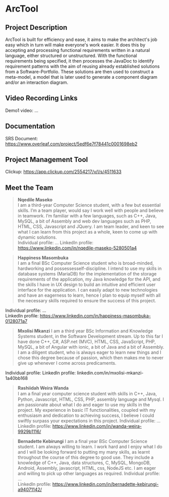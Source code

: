 # ArcTool
## Project Description
ArcTool is built for efficiency and ease, it aims to make the architect's job easy which in turn will make everyone's work easier. It does this by accepting and processing functional requirements written in a natural language, either structured or unstructured. With the functional requirements being specified, it then processes the JavaDoc to identify requirement patterns with the aim of reusing already established solutions from a Software-Portfolio. These solutions are then used to construct a meta-model, a model that is later used to generate a component diagram and/or an interaction diagram.

## Video Recording Links
Demo1 video: ...

## Documentation
SRS Document: https://www.overleaf.com/project/5edf6e7f78441c0001698eb2

## Project Management Tool
Clickup: https://app.clickup.com/2554217/v/l/s/4511633

## Meet the Team 
> **Nqedile Maseko**  
I am a third-year Computer Science student,
with a few but essential skills. I’m a team player,
would say I work well with people and believe in
teamwork. I’m familiar with a few languages,
such as C++, Java, MySQL, a bit of Assembly and
web dev languages such as PHP, HTML, CSS,
Javascript and JQuery. I am team leader, and
keen to see what I can learn from this project as
a whole, keen to come up with dynamic
solutions.  
Individual profile: ...
LinkedIn profile: https://www.linkedin.com/in/nqedile-maseko-5280501a4

> **Happiness Masombuka**  
I am a final BSc Computer Science student who is broad-minded, hardworking and possessesself-discipline. I intend to use my skills in database systems (MariaDB) for the implementation of the storage requirements of the application, my Java knowledge for the API, and the skills I have in UX design to build an intuitive and efficient user interface for the application. I can easily adapt to new technologies and have an eagerness to learn, hence I plan to equip myself with all the necessary skills required to ensure the success of this project.  

Individual profile: ...  
LinkedIn profile: https://www.linkedin.com/in/happiness-masombuka-0128071a7  

> **Mxolisi Mkanzi**
I am a third year BSc Information and Knowledge Systems student, in the Software Development stream. Up to this far I have done C++, C#, ASP.net (MVC), HTML, CSS, JavaScript, PHP, MySQL, a bit of Angular with ionic, a bit of Java and a bit of Assembly. I am a diligent student, who is always eager to learn new things and I chose this degree because of passion, which then makes me to never give up whenever I come across predicaments.

Individual profile: 
LinkedIn profile: linkedin.com/in/mxolisi-mkanzi-1a40bb168

> **Rashiidah Weira Wanda**  
I am a ﬁnal year computer science student with skills in C++, Java, Python, Javascript, HTML, CSS, PHP, assembly language and Mysql. I am passionate about what I do and eager to use my skills in the project.  My experience in basic IT functionalities, coupled with my enthusiasm and dedication to achieving success, I believe I could swiftly surpass your expectations in this project.
Individual profile: ...  
LinkedIn profile: https://www.linkedin.com/in/wanda-weira-9929b1116/ 

> **Bernadette Kebirungi** 
I am a final year BSc Computer Science student. I am always willing to learn. I work hard and I enjoy what I do and I will be looking
forward to putting my many skills, as learnt throughout the course of this degree to good use.
They include a knowledge of C++, Java, data structures, C, MySQL, MongoDB, Android, Assembly, javascript, HTML, css, NodeJS etc. I am eager and willing to pick up other languages as required.
Individual profile: ...  
LinkedIn profile: https://www.linkedin.com/in/bernadette-kebirungi-a94071142/ 
